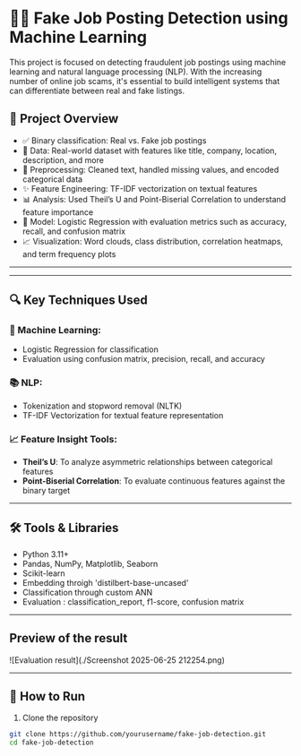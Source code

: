 # 🕵️‍♂️ Fake Job Posting Detection using Machine Learning

This project is focused on detecting fraudulent job postings using machine learning and natural language processing (NLP). With the increasing number of online job scams, it's essential to build intelligent systems that can differentiate between real and fake listings.

## 📌 Project Overview

- ✅ Binary classification: Real vs. Fake job postings  
- 📄 Data: Real-world dataset with features like title, company, location, description, and more  
- 🧹 Preprocessing: Cleaned text, handled missing values, and encoded categorical data  
- ✨ Feature Engineering: TF-IDF vectorization on textual features  
- 📊 Analysis: Used Theil’s U and Point-Biserial Correlation to understand feature importance  
- 🤖 Model: Logistic Regression with evaluation metrics such as accuracy, recall, and confusion matrix  
- 📈 Visualization: Word clouds, class distribution, correlation heatmaps, and term frequency plots  

---


---

## 🔍 Key Techniques Used

### 🧠 Machine Learning:
- Logistic Regression for classification
- Evaluation using confusion matrix, precision, recall, and accuracy

### 📚 NLP:
- Tokenization and stopword removal (NLTK)
- TF-IDF Vectorization for textual feature representation

### 📈 Feature Insight Tools:
- **Theil’s U**: To analyze asymmetric relationships between categorical features
- **Point-Biserial Correlation**: To evaluate continuous features against the binary target

---

## 🛠️ Tools & Libraries

- Python 3.11+
- Pandas, NumPy, Matplotlib, Seaborn
- Scikit-learn
- Embedding throigh 'distilbert-base-uncased'
- Classification through custom ANN
- Evaluation : classification_report, f1-score, confusion matrix
---
## Preview of the result
![Evaluation result](./Screenshot 2025-06-25 212254.png)

---
## 🚀 How to Run

1. Clone the repository
```bash
git clone https://github.com/yourusername/fake-job-detection.git
cd fake-job-detection

